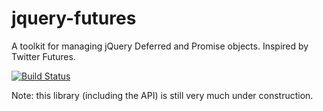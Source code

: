 jquery-futures
==============

A toolkit for managing jQuery Deferred and Promise objects. Inspired by Twitter Futures.

[![Build Status](https://travis-ci.org/karansag/jquery-futures.svg?branch=master)](https://travis-ci.org/karansag/jquery-futures)

Note: this library (including the API) is still very much under construction.
